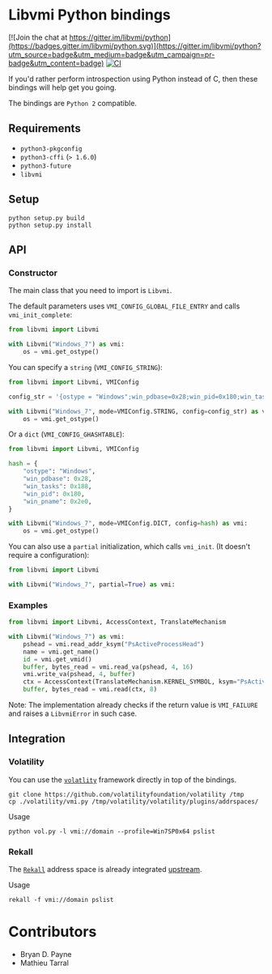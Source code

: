 # Libvmi Python bindings

[![Join the chat at https://gitter.im/libvmi/python](https://badges.gitter.im/libvmi/python.svg)](https://gitter.im/libvmi/python?utm_source=badge&utm_medium=badge&utm_campaign=pr-badge&utm_content=badge)
[![CI](https://github.com/libvmi/python/actions/workflows/ci.yml/badge.svg)](https://github.com/libvmi/python/actions/workflows/ci.yml)

If you'd rather perform introspection using Python instead of C, then these
bindings will help get you going.

The bindings are `Python 2` compatible.

## Requirements

- `python3-pkgconfig`
- `python3-cffi` (`> 1.6.0`)
- `python3-future`
- `libvmi`

## Setup

    python setup.py build
    python setup.py install

## API

### Constructor

The main class that you need to import is `Libvmi`.

The default parameters uses `VMI_CONFIG_GLOBAL_FILE_ENTRY` and calls `vmi_init_complete`:
~~~Python
from libvmi import Libvmi

with Libvmi("Windows_7") as vmi:
    os = vmi.get_ostype()
~~~

You can specify a `string` (`VMI_CONFIG_STRING`):
~~~Python
from libvmi import Libvmi, VMIConfig

config_str = '{ostype = "Windows";win_pdbase=0x28;win_pid=0x180;win_tasks=0x188;win_pname=0x2e0;}'

with Libvmi("Windows_7", mode=VMIConfig.STRING, config=config_str) as vmi:
    os = vmi.get_ostype()
~~~

Or a `dict` (`VMI_CONFIG_GHASHTABLE`):
~~~Python
from libvmi import Libvmi, VMIConfig

hash = {
    "ostype": "Windows",
    "win_pdbase": 0x28,
    "win_tasks": 0x188,
    "win_pid": 0x180,
    "win_pname": 0x2e0,
}

with Libvmi("Windows_7", mode=VMIConfig.DICT, config=hash) as vmi:
    os = vmi.get_ostype()
~~~

You can also use a `partial` initialization, which calls `vmi_init`.
(It doesn't require a configuration):
~~~Python
from libvmi import Libvmi

with Libvmi("Windows_7", partial=True) as vmi:

~~~

### Examples

~~~Python
from libvmi import Libvmi, AccessContext, TranslateMechanism

with Libvmi("Windows_7") as vmi:
    pshead = vmi.read_addr_ksym("PsActiveProcessHead")
    name = vmi.get_name()
    id = vmi.get_vmid()
    buffer, bytes_read = vmi.read_va(pshead, 4, 16)
    vmi.write_va(pshead, 4, buffer)
    ctx = AccessContext(TranslateMechanism.KERNEL_SYMBOL, ksym="PsActiveProcessHead")
    buffer, bytes_read = vmi.read(ctx, 8)
~~~


Note: The implementation already checks if the return value is `VMI_FAILURE` and
raises a `LibvmiError` in such case.


## Integration

### Volatility

You can use the
[`volatlity`](https://github.com/volatilityfoundation/volatility) framework
directly in top of the bindings.

    git clone https://github.com/volatilityfoundation/volatility /tmp
    cp ./volatility/vmi.py /tmp/volatility/volatility/plugins/addrspaces/

Usage

    python vol.py -l vmi://domain --profile=Win7SP0x64 pslist

### Rekall

The [`Rekall`](https://github.com/google/rekall) address space is already
integrated
[upstream](https://github.com/google/rekall/blob/master/rekall-core/rekall/plugins/addrspaces/vmi.py).

Usage

    rekall -f vmi://domain pslist

# Contributors

- Bryan D. Payne
- Mathieu Tarral
